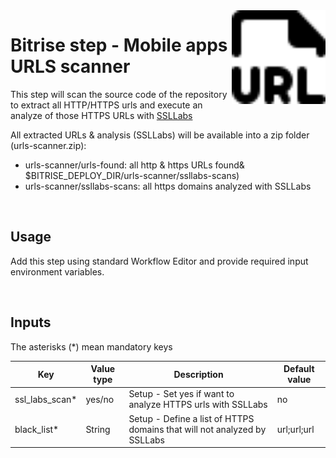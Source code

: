 <img align="right" src="assets/icon.svg" width="150" height="150" >

# Bitrise step - Mobile apps URLS scanner

This step will scan the source code of the repository to extract all HTTP/HTTPS urls and execute an analyze of those HTTPS URLs with [SSLLabs](https://github.com/ssllabs/ssllabs-scan)


All extracted URLs & analysis (SSLLabs) will be available into a zip folder (urls-scanner.zip):
* urls-scanner/urls-found: all http & https URLs found& $BITRISE_DEPLOY_DIR/urls-scanner/ssllabs-scans)
* urls-scanner/ssllabs-scans: all https domains analyzed with SSLLabs


<br/>

## Usage

Add this step using standard Workflow Editor and provide required input environment variables.

<br/>

## Inputs

The asterisks (*) mean mandatory keys

|Key             |Value type                     |Description    |Default value        
|----------------|-------------|--------------|--------------|
|ssl_labs_scan* |yes/no |Setup - Set yes if want to analyze HTTPS urls with SSLLabs|no|
|black_list* |String |Setup - Define a list of HTTPS domains that will not analyzed by SSLLabs|url;url;url|
